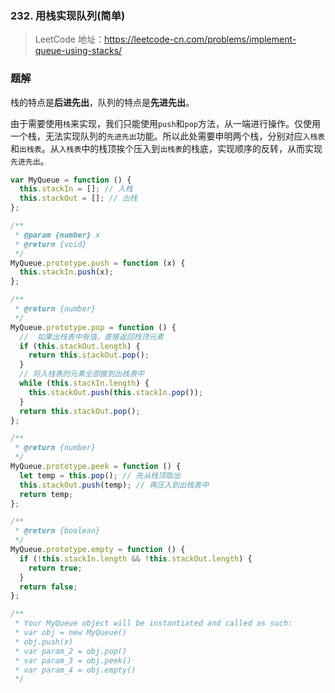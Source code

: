 ### 232. 用栈实现队列(简单)

> LeetCode 地址：https://leetcode-cn.com/problems/implement-queue-using-stacks/

### 题解

栈的特点是**后进先出**，队列的特点是**先进先出**。

由于需要使用`栈`来实现，我们只能使用`push`和`pop`方法，从一端进行操作。仅使用一个栈，无法实现队列的`先进先出`功能。所以此处需要申明两个栈，分别对应`入栈表`和`出栈表`。从`入栈表`中的栈顶挨个压入到`出栈表`的栈底，实现顺序的反转，从而实现`先进先出`。

```js
var MyQueue = function () {
  this.stackIn = []; // 入栈
  this.stackOut = []; // 出栈
};

/**
 * @param {number} x
 * @return {void}
 */
MyQueue.prototype.push = function (x) {
  this.stackIn.push(x);
};

/**
 * @return {number}
 */
MyQueue.prototype.pop = function () {
  //  如果出栈表中有值，直接返回栈顶元素
  if (this.stackOut.length) {
    return this.stackOut.pop();
  }
  // 将入栈表的元素全部推到出栈表中
  while (this.stackIn.length) {
    this.stackOut.push(this.stackIn.pop());
  }
  return this.stackOut.pop();
};

/**
 * @return {number}
 */
MyQueue.prototype.peek = function () {
  let temp = this.pop(); // 先从栈顶取出
  this.stackOut.push(temp); // 再压入到出栈表中
  return temp;
};

/**
 * @return {boolean}
 */
MyQueue.prototype.empty = function () {
  if (!this.stackIn.length && !this.stackOut.length) {
    return true;
  }
  return false;
};

/**
 * Your MyQueue object will be instantiated and called as such:
 * var obj = new MyQueue()
 * obj.push(x)
 * var param_2 = obj.pop()
 * var param_3 = obj.peek()
 * var param_4 = obj.empty()
 */
```

